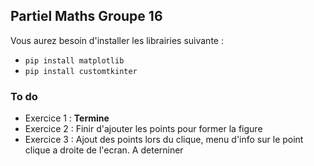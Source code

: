 ## Partiel Maths Groupe 16

Vous aurez besoin d'installer les librairies suivante : 

- `pip install matplotlib`
- `pip install customtkinter`

### To do 
- Exercice 1 : **Termine**
- Exercice 2 : Finir d'ajouter les points pour former la figure
- Exercice 3 : Ajout des points lors du clique, menu d'info sur le point clique a droite de l'ecran. A deterniner
